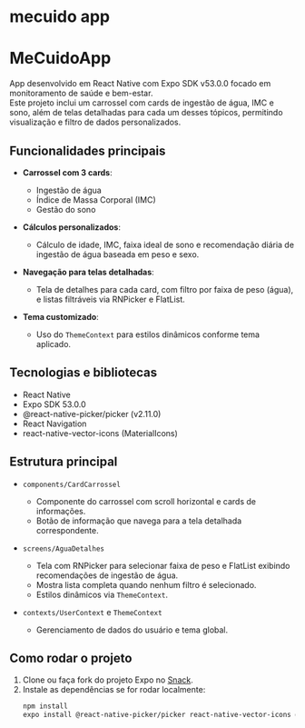 # mecuido app

# MeCuidoApp

App desenvolvido em React Native com Expo SDK v53.0.0 focado em monitoramento de saúde e bem-estar.  
Este projeto inclui um carrossel com cards de ingestão de água, IMC e sono, além de telas detalhadas para cada um desses tópicos, permitindo visualização e filtro de dados personalizados.

## Funcionalidades principais

- **Carrossel com 3 cards**:  
  - Ingestão de água  
  - Índice de Massa Corporal (IMC)  
  - Gestão do sono  

- **Cálculos personalizados**:  
  - Cálculo de idade, IMC, faixa ideal de sono e recomendação diária de ingestão de água baseada em peso e sexo.  

- **Navegação para telas detalhadas**:  
  - Tela de detalhes para cada card, com filtro por faixa de peso (água), e listas filtráveis via RNPicker e FlatList.  

- **Tema customizado**:  
  - Uso do `ThemeContext` para estilos dinâmicos conforme tema aplicado.  

## Tecnologias e bibliotecas

- React Native  
- Expo SDK 53.0.0  
- @react-native-picker/picker (v2.11.0)  
- React Navigation  
- react-native-vector-icons (MaterialIcons)  

## Estrutura principal

- `components/CardCarrossel`  
  - Componente do carrossel com scroll horizontal e cards de informações.  
  - Botão de informação que navega para a tela detalhada correspondente.  

- `screens/AguaDetalhes`  
  - Tela com RNPicker para selecionar faixa de peso e FlatList exibindo recomendações de ingestão de água.  
  - Mostra lista completa quando nenhum filtro é selecionado.  
  - Estilos dinâmicos via `ThemeContext`.  

- `contexts/UserContext` e `ThemeContext`  
  - Gerenciamento de dados do usuário e tema global.  

## Como rodar o projeto

1. Clone ou faça fork do projeto Expo no [Snack](https://snack.expo.dev/@ogabriellemos/mecuidoapp).  
2. Instale as dependências se for rodar localmente:  
   ```bash
   npm install
   expo install @react-native-picker/picker react-native-vector-icons @react-navigation/native

